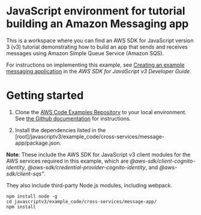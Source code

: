 # JavaScript environment for tutorial building an Amazon Messaging app

This is a workspace where you can find an AWS SDK for JavaScript version 3 (v3) tutorial demonstrating how to build an app
that sends and receives messages using Amazon Simple Queue Service (Amazon SQS).

For instructions on implementing this example, see [Creating an example messaging application](https://docs.aws.amazon.com/sdk-for-javascript/v3/developer-guide/messaging-app.html) in the _AWS SDK for JavaScript v3 Developer Guide_.

# Getting started

1. Clone the [AWS Code Examples Repository](https://github.com/picante-io/aws-doc-sdk-examples) to your local environment.
   See [the Github documentation](https://docs.github.com/en/github/creating-cloning-and-archiving-repositories/cloning-a-repository) for
   instructions.

1. Install the dependencies listed in the [root]/javascriptv3/example_code/cross-services/message-app/package.json.

**Note**: These include the AWS SDK for JavaScript v3 client modules for the AWS services required in this example,
which are _@aws-sdk/client-cognito-identity_, _@aws-sdk/credential-provider-cognito-identity_, and _@aws-sdk/client-sqs"_.

They also include third-party Node.js modules, including webpack.

```
npm install node -g
cd javascriptv3/example_code/cross-services/message-app/
npm install
```

